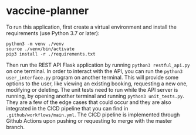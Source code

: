 # vaccine-planner

To run this application, first create a virtual environment and install the requirements (use Python 3.7 or later):

```shell
python3 -m venv ./venv
source ./venv/bin/activate
pip3 install -r ./requirements.txt
```

Then run the REST API Flask application by running `python3 restful_api.py` on one terminal. In order to interact with the API, you can run the `python3 user_interface.py` program on another terminal. This will provide some options to the user, like viewing an existing booking, requesting a new one, modifying or deleting. The unit tests need to run while the API server is running, by opening another terminal and running `python3 unit_tests.py`. They are a few of the edge cases that could occur and they are also integrated in the CICD pipeline that you can find in `.github/workflows/main.yml`. The CICD pipeline is implemented through Github Actions upon pushing or requesting to merge with the master branch.
